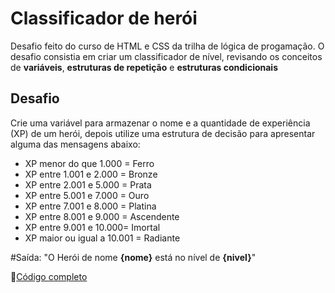 # Classificador de herói

Desafio feito do curso de HTML e CSS da trilha de lógica de progamação. O desafio consistia em criar um classificador de nível, revisando os conceitos de **variáveis**, **estruturas de repetição** e **estruturas condicionais**


## Desafio

Crie uma variável para armazenar o nome e a quantidade de experiência (XP) de um herói, depois utilize uma estrutura de decisão para apresentar alguma das mensagens abaixo:

- XP menor do que 1.000 = Ferro
- XP entre 1.001 e 2.000 = Bronze
- XP entre 2.001 e 5.000 = Prata
- XP entre 5.001 e 7.000 = Ouro
- XP entre 7.001 e 8.000 = Platina
- XP entre 8.001 e 9.000 = Ascendente
- XP entre 9.001 e 10.000= Imortal
- XP maior ou igual a 10.001 = Radiante

#Saída: "O Herói de nome **{nome}** está no nível de **{nivel}**"

🔗[Código completo](https://github.com/leuxtc/nivel-do-heroi/blob/main/script.js)